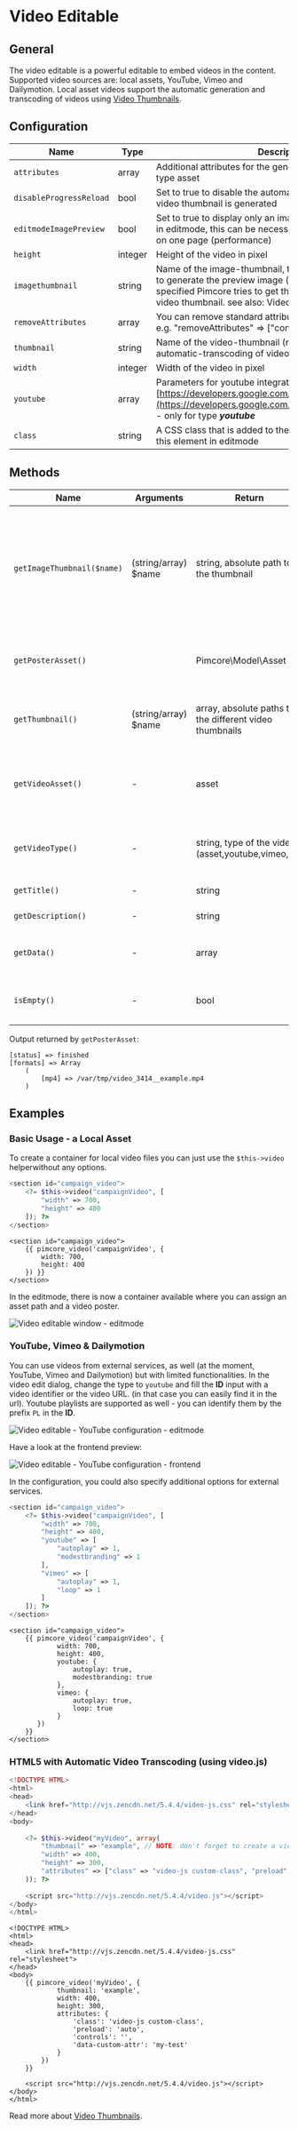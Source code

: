 # Video Editable

## General

The video editable is a powerful editable to embed videos in the content.
Supported video sources are: local assets, YouTube, Vimeo and Dailymotion. 
Local asset videos support the automatic generation and transcoding of videos using [Video Thumbnails](../../04_Assets/03_Working_with_Thumbnails/03_Video_Thumbnails.md). 

## Configuration

| Name                      | Type      | Description                                                                                                                                                                                                             |
|---------------------------|-----------|-------------------------------------------------------------------------------------------------------------------------------------------------------------------------------------------------------------------------|
| `attributes`              | array     | Additional attributes for the generated `<video>` tag - only for type asset                                                                                                                                             |
| `disableProgressReload`   | bool      | Set to true to disable the automatic page refresh while the video thumbnail is generated                                                                                                                                |
| `editmodeImagePreview`    | bool      | Set to true to display only an image and not the video player in editmode, this can be necessary if you have many videos on one page (performance)                                                                      |
| `height`                  | integer   | Height of the video in pixel                                                                                                                                                                                            |
| `imagethumbnail`          | string    | Name of the image-thumbnail, this thumbnail config is used to generate the preview image (poster image), if not specified Pimcore tries to get the information out of the video thumbnail. see also: Video Thumbnails   |
| `removeAttributes`        | array     | You can remove standard attributes using this configuration, e.g. "removeAttributes" => ["controls","poster"]                                                                                                           |
| `thumbnail`               | string    | Name of the video-thumbnail (required when using automatic-transcoding of videos) see: [Video Thumbnails](../../04_Assets/03_Working_with_Thumbnails/03_Video_Thumbnails.md)                                            |
| `width`                   | integer   | Width of the video in pixel                                                                                                                                                                                             |
| `youtube`                 | array     | Parameters for youtube integration. Possible parameters: [https://developers.google.com/youtube/player_parameters](https://developers.google.com/youtube/player_parameters) - only for type ***youtube***               |
| `class`                   | string    | A CSS class that is added to the surrounding container of this element in editmode                                                                                                                                      |
  
## Methods

| Name                       | Arguments            | Return                                                  | Description                                                                                   |
|----------------------------|----------------------|---------------------------------------------------------|-----------------------------------------------------------------------------------------------|
| `getImageThumbnail($name)` | (string/array) $name | string, absolute path to the thumbnail                  | Get a specific image thumbnail of the video, or a thumbnail of the poster image (if assigned) |
| `getPosterAsset()`         |                      | Pimcore\Model\Asset                                     | Returns the [assigned poster image asset](#posterReturnedValue)                               |
| `getThumbnail()`           | (string/array) $name | array, absolute paths to the different video thumbnails | Get a specific video-thumbnail of the video                                                   |
| `getVideoAsset()`          | -                    | asset                                                   | Returns the video asset object if assigned, otherwise null                                    |
| `getVideoType()`           | -                    | string, type of the video (asset,youtube,vimeo,url)     | This is to check which video type is assigned                                                 |
| `getTitle()`               | -                    | string                                                  | Title of the video                                                                            |
| `getDescription()`         | -                    | string                                                  | Description of the video                                                                      |
| `getData()`                | -                    | array                                                   | All the available data on this editable                                                       |
| `isEmpty()`                | -                    | bool                                                    | Whether the editable is empty or not.                                                         |

Output returned by `getPosterAsset`:
```
[status] => finished
[formats] => Array
    (
        [mp4] => /var/tmp/video_3414__example.mp4
    )
```

## Examples

### Basic Usage - a Local Asset

To create a container for local video files you can just use the `$this->video` helperwithout any options.

<div class="code-section">

```php
<section id="campaign_video">
    <?= $this->video("campaignVideo", [
        "width" => 700,
        "height" => 400
    ]); ?>
</section>
```

```twig
<section id="campaign_video">
    {{ pimcore_video('campaignVideo', {
        width: 700,
        height: 400
    }) }}
</section>
```

</div>

In the editmode, there is now a container available where you can assign an asset path and a video poster. 

![Video editable window - editmode](../../img/editables_video_localtype_editmode.png)


### YouTube, Vimeo & Dailymotion

You can use videos from external services, as well (at the moment, YouTube, Vimeo and Dailymotion) but with limited functionalities. 
In the video edit dialog, change the type to `youtube` and fill the **ID** input with a video identifier or the video URL.
(in that case you can easily find it in the url). Youtube playlists are supported as well - you can identify them by the prefix `PL` in the **ID**.

![Video editable - YouTube configuration - editmode](../../img/editables_video_youtube_editmode.png)

Have a look at the frontend preview:
 
![Video editable - YouTube configuration - frontend](../../img/editables_video_youtube_frontend.png)

In the configuration, you could also specify additional options for external services.

<div class="code-section">

```php
<section id="campaign_video">
    <?= $this->video("campaignVideo", [
        "width" => 700,
        "height" => 400,
        "youtube" => [
            "autoplay" => 1,
            "modestbranding" => 1
        ],
        "vimeo" => [
            "autoplay" => 1,
            "loop" => 1
        ]
    ]); ?>
</section>
```

```twig
<section id="campaign_video">
    {{ pimcore_video('campaignVideo', {
            width: 700,
            height: 400,
            youtube: {
                autoplay: true,
                modestbranding: true
            },
            vimeo: {
                autoplay: true,
                loop: true
            }
       })
    }}
</section>
```

</div>

### HTML5 with Automatic Video Transcoding (using video.js)

<div class="code-section">

```php
<!DOCTYPE HTML>
<html>
<head>
    <link href="http://vjs.zencdn.net/5.4.4/video-js.css" rel="stylesheet">
</head>
<body>
 
    <?= $this->video("myVideo", array(
        "thumbnail" => "example", // NOTE: don't forget to create a video thumbnail
        "width" => 400,
        "height" => 300,
        "attributes" => ["class" => "video-js custom-class", "preload" => "auto", "controls" => "", "data-custom-attr" => "my-test"]
    )); ?>
 
    <script src="http://vjs.zencdn.net/5.4.4/video.js"></script>
</body>
</html>
```

```twig
<!DOCTYPE HTML>
<html>
<head>
    <link href="http://vjs.zencdn.net/5.4.4/video-js.css" rel="stylesheet">
</head>
<body>
    {{ pimcore_video('myVideo', {
            thumbnail: 'example',
            width: 400,
            height: 300,
            attributes: {
                'class': 'video-js custom-class',
                'preload': 'auto',
                'controls': '',
                'data-custom-attr': 'my-test'
            }
        })
    }}
 
    <script src="http://vjs.zencdn.net/5.4.4/video.js"></script>
</body>
</html>
```

</div>

Read more about [Video Thumbnails](../../04_Assets/03_Working_with_Thumbnails/03_Video_Thumbnails.md).

